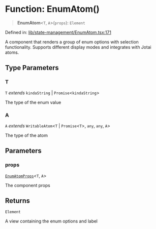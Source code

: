 # Function: EnumAtom()

> **EnumAtom**\<`T`, `A`\>(`props`): `Element`

Defined in: [lib/state-management/EnumAtom.tsx:171](https://github.com/aldesgroup/goaldn/blob/850e22fffd19501920628173674ada43cba9a29a/lib/state-management/EnumAtom.tsx#L171)

A component that renders a group of enum options with selection functionality.
Supports different display modes and integrates with Jotai atoms.

## Type Parameters

### T

`T` *extends* `kindaString` \| `Promise`\<`kindaString`\>

The type of the enum value

### A

`A` *extends* `WritableAtom`\<`T` \| `Promise`\<`T`\>, `any`, `any`, `A`\>

The type of the atom

## Parameters

### props

[`EnumAtomProps`](../type-aliases/EnumAtomProps.md)\<`T`, `A`\>

The component props

## Returns

`Element`

A view containing the enum options and label
